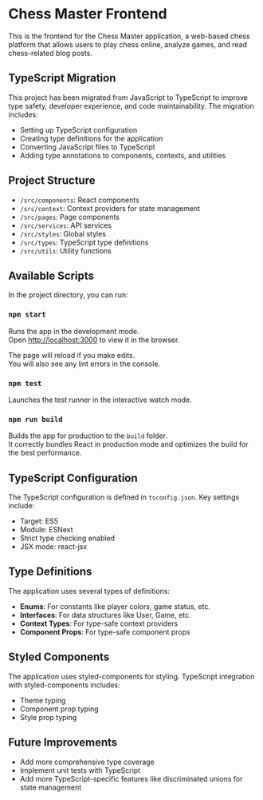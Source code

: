 # Chess Master Frontend

This is the frontend for the Chess Master application, a web-based chess platform that allows users to play chess online, analyze games, and read chess-related blog posts.

## TypeScript Migration

This project has been migrated from JavaScript to TypeScript to improve type safety, developer experience, and code maintainability. The migration includes:

- Setting up TypeScript configuration
- Creating type definitions for the application
- Converting JavaScript files to TypeScript
- Adding type annotations to components, contexts, and utilities

## Project Structure

- `/src/components`: React components
- `/src/context`: Context providers for state management
- `/src/pages`: Page components
- `/src/services`: API services
- `/src/styles`: Global styles
- `/src/types`: TypeScript type definitions
- `/src/utils`: Utility functions

## Available Scripts

In the project directory, you can run:

### `npm start`

Runs the app in the development mode.\
Open [http://localhost:3000](http://localhost:3000) to view it in the browser.

The page will reload if you make edits.\
You will also see any lint errors in the console.

### `npm test`

Launches the test runner in the interactive watch mode.

### `npm run build`

Builds the app for production to the `build` folder.\
It correctly bundles React in production mode and optimizes the build for the best performance.

## TypeScript Configuration

The TypeScript configuration is defined in `tsconfig.json`. Key settings include:

- Target: ES5
- Module: ESNext
- Strict type checking enabled
- JSX mode: react-jsx

## Type Definitions

The application uses several types of definitions:

- **Enums**: For constants like player colors, game status, etc.
- **Interfaces**: For data structures like User, Game, etc.
- **Context Types**: For type-safe context providers
- **Component Props**: For type-safe component props

## Styled Components

The application uses styled-components for styling. TypeScript integration with styled-components includes:

- Theme typing
- Component prop typing
- Style prop typing

## Future Improvements

- Add more comprehensive type coverage
- Implement unit tests with TypeScript
- Add more TypeScript-specific features like discriminated unions for state management

